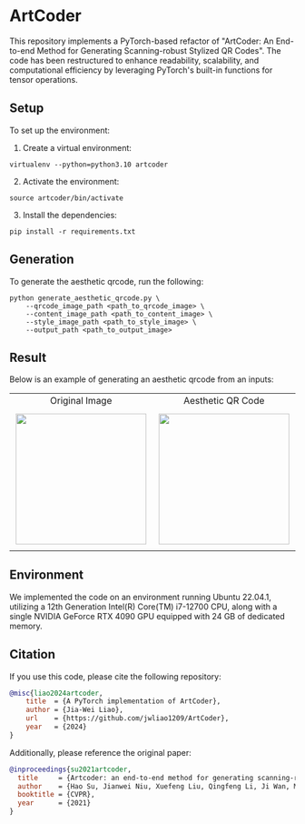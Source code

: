 # ArtCoder

This repository implements a PyTorch-based refactor of "ArtCoder: An End-to-end Method for Generating Scanning-robust Stylized QR Codes". The code has been restructured to enhance readability, scalability, and computational efficiency by leveraging PyTorch's built-in functions for tensor operations.


## Setup
To set up the environment:
1. Create a virtual environment:
```bash=
virtualenv --python=python3.10 artcoder
```
2. Activate the environment:
```bash=
source artcoder/bin/activate
```
3. Install the dependencies:
```bash=
pip install -r requirements.txt
```


## Generation
To generate the aesthetic qrcode, run the following:
```bash=
python generate_aesthetic_qrcode.py \
    --qrcode_image_path <path_to_qrcode_image> \
    --content_image_path <path_to_content_image> \
    --style_image_path <path_to_style_image> \
    --output_path <path_to_output_image>
```


## Result
Below is an example of generating an aesthetic qrcode from an inputs:
<table>
    <tr>
        <td align="center">Original Image</td>
        <td align="center">Aesthetic QR Code</td> 
    </tr>
    <tr>
        <td height="250" width="280" align="center"><div align=center><img src="https://github.com/jwliao1209/Improved-ArtCoder/blob/main/images/boy.jpg" width="230" /></td>
        <td height="250" width="280" align="center"><div align=center><img src="https://github.com/jwliao1209/Improved-ArtCoder/blob/main/results/image.jpg" width="230" /></td>
    </tr>
</table>


## Environment
We implemented the code on an environment running Ubuntu 22.04.1, utilizing a 12th Generation Intel(R) Core(TM) i7-12700 CPU, along with a single NVIDIA GeForce RTX 4090 GPU equipped with 24 GB of dedicated memory.


## Citation
If you use this code, please cite the following repository:
```bibtex
@misc{liao2024artcoder,
    title  = {A PyTorch implementation of ArtCoder},
    author = {Jia-Wei Liao},
    url    = {https://github.com/jwliao1209/ArtCoder},
    year   = {2024}
}
```
Additionally, please reference the original paper:
```bibtex
@inproceedings{su2021artcoder,
  title     = {Artcoder: an end-to-end method for generating scanning-robust stylized qr codes},
  author    = {Hao Su, Jianwei Niu, Xuefeng Liu, Qingfeng Li, Ji Wan, Mingliang Xu, Tao Ren},
  booktitle = {CVPR},
  year      = {2021}
}
```
